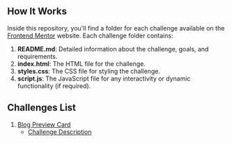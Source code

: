 ## How It Works

Inside this repository, you'll find a folder for each challenge available on the [Frontend Mentor](https://www.frontendmentor.io/challenges) website. Each challenge folder contains:

1. **README.md**: Detailed information about the challenge, goals, and requirements.
2. **index.html**: The HTML file for the challenge.
3. **styles.css**: The CSS file for styling the challenge.
4. **script.js**: The JavaScript file for any interactivity or dynamic functionality (if required).

## Challenges List

1. [Blog Preview Card](/blog-preview-card)
   - [Challenge Description](/blog-preview-card/README.md)

<!-- Add more challenges as needed -->
